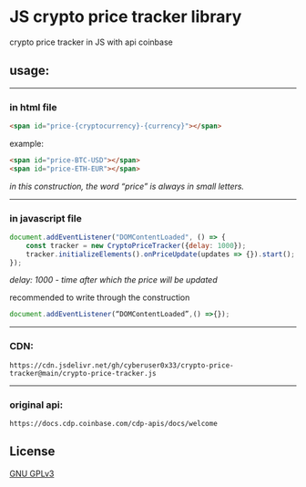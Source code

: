 # JS crypto price tracker library
crypto price tracker in JS with api coinbase

## usage: 
---
### in html file
```html
<span id="price-{cryptocurrency}-{currency}"></span>
```
example:
```html
<span id="price-BTC-USD"></span>
<span id="price-ETH-EUR"></span>
```
*in this construction, the word “price” is always in small letters.*

---

### in javascript file 

```javascript
document.addEventListener("DOMContentLoaded", () => {
    const tracker = new CryptoPriceTracker({delay: 1000});
    tracker.initializeElements().onPriceUpdate(updates => {}).start();
});
```
*delay: 1000 - time after which the price will be updated*

recommended to write through the construction 
```javascript
document.addEventListener(“DOMContentLoaded”,() =>{});
```
---
### CDN: 

```
https://cdn.jsdelivr.net/gh/cyberuser0x33/crypto-price-tracker@main/crypto-price-tracker.js
```
---
### original api:
```
https://docs.cdp.coinbase.com/cdp-apis/docs/welcome
```
## License
[GNU GPLv3](https://choosealicense.com/licenses/gpl-3.0/)
